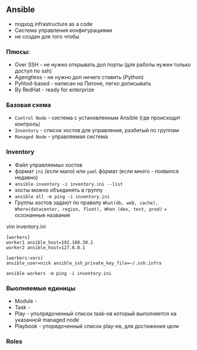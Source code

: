 ## Ansible

- подход infrastructure as a code
- Система управления конфигурациями
- не создан для того чтобы

### Плюсы:

- Over SSH - не нужно открывать доп порты (для работы нужен только доступ по ssh)
- Agengtless - не нужно доп ничего ставить (Python)
- Pyhtod-based - написан на Питоне, легко дописывать
- By RedHat - ready for enterprize

### Базовая схема
- `Control Node` - система с установленным Ansible (где происходит контроль)
- `Inventory` - список хостов для управления, разбитый по группам
- `Managed Node` - управляемая система

### Inventory
- Файл управляемых хостов
- формат `ini` (если мало) или `yaml` формат (если много - появился недавно)
- `ansible-inventory -i inventory.ini --list`
- хосты можно объединять в группу
- `ansible all -m ping -i inventory.ini`
- Группы хостов задают по правилу `What(db, web, cache), Where(datacenter, region, floot), When (dev, test, prod)` + осознанные названия


vim inventory.ini
```
[workers]
worker1 ansible_host=192.168.30.1
worker2 ansible_host=127.0.0.1

[workers:vars]
ansible_user=nick ansible_ssh_private_key_file=~/.ssh.infra
```

```
ansible workers -m ping -i inventory.ini
```

### Выолняемые единицы
- Module - 
- Task - 
- Play - уполрядоченный список task-oв который выполняется на указанной managed node
- Playbook - упорядоченный список play-eв, для достижения цели

### Roles


